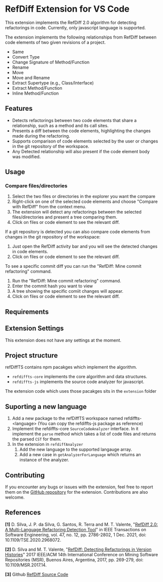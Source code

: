# RefDiff Extension for VS Code

This extension implements the RefDiff 2.0 algorithm for detecting refactorings in code.
Currently, only javascript language is supported.

The extension implements the following relationships from RefDiff between code elements of two given revisions of a project.

* Same
* Convert Type
* Change Signature of Method/Function
* Rename
* Move
* Move and Rename
* Extract Supertype (e.g., Class/Interface)
* Extract Method/Function
* Inline Method/Function

## Features

* Detects refactorings between two code elements that share a relationship, such as a method and its call sites.
* Presents a diff between the code elements, highlighting the changes made during the refactoring.
* Supports comparison of code elements selected by the user or changes in the git repository of the workspace.
* Any Detected relationship will also present if the code element body was modified.

## Usage

### Compare files/directories

1. Select the two files or directories in the explorer you want the compare
2. Right-click on one of the selected code elements and choose "Compare with RefDiff" from the context menu.
3. The extension will detect any refactorings between the selected files/directories and present a tree comparing them.
4. Click on files or code element to see the relevant diff.

If a git repository is detected you can also compare code elements from changes in the git repository of the workspace:

1. Just open the RefDiff activity bar and you will see the detected changes in code elements.
2. Click on files or code element to see the relevant diff.

To see a specific commit diff you can run the "RefDiff: Mine commit refactoring" command.

1. Run the "RefDiff: Mine commit refactoring" command.
2. Enter the commit hash you want to view
3. A tree showing the specific comiit changes will appear.
4. Click on files or code element to see the relevant diff.

## Requirements

## Extension Settings

This extension does not have any settings at the moment.

## Project structure

refDiffTS contains npm pacakges which implement the algorithm.

* `refdiffts-core` implements the core algorithm and data structures.
* `refdiffts-js` implements the source code analyzer for javascript.

The extension code which uses those pacakges sits in the `extension` folder

## Suporting a new language

1. Add a new package to the refDiffTS workspace named refdiffts-\<language\> (You can copy the refdiffts-js package as reference)
2. Implement the refdiffts-core `SourceCodeAnalyzer` interface.
In it implement the `parse` method which takes a list of code files and returns the parsed `CST` for them.
3. In the extension in `refdiffAnalyzer`
    1. Add the new language to the supported langauge array.
    2. Add a new case in `getAnalyzerForLanguage` which returns an instance of the analyzer.

## Contributing

If you encounter any bugs or issues with the extension, feel free to report them on the [GitHub repository](https://github.com/<your-username>/<your-repository>) for the extension. Contributions are also welcome.

## References

**[1]** D. Silva, J. P. da Silva, G. Santos, R. Terra and M. T. Valente, "[RefDiff 2.0: A Multi-Language Refactoring Detection Tool](http://dx.doi.org/10.1109/tse.2020.2968072)" in IEEE Transactions on Software Engineering, vol. 47, no. 12, pp. 2786-2802, 1 Dec. 2021, doi: 10.1109/TSE.2020.2968072.

**[2]** D. Silva and M. T. Valente, "[RefDiff: Detecting Refactorings in Version Histories](http://dx.doi.org/10.1109/msr.2017.14)" 2017 IEEE/ACM 14th International Conference on Mining Software Repositories (MSR), Buenos Aires, Argentina, 2017, pp. 269-279, doi: 10.1109/MSR.2017.14.

**[3]** Github [RefDiff Source Code](https://github.com/aserg-ufmg/RefDiff)